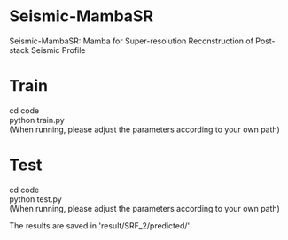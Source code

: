 # Seismic-MambaSR
Seismic-MambaSR: Mamba for Super-resolution Reconstruction of Post-stack Seismic Profile

# Train
cd code  
python train.py  
(When running, please adjust the parameters according to your own path)

# Test
cd code  
python test.py  
(When running, please adjust the parameters according to your own path)

The results are saved in 'result/SRF_2/predicted/'
